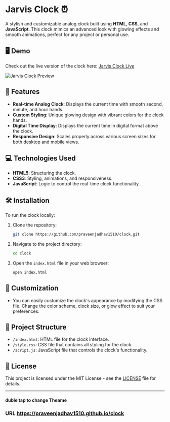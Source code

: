 # Jarvis Clock ⏰

A stylish and customizable analog clock built using **HTML**, **CSS**, and **JavaScript**. This clock mimics an advanced look with glowing effects and smooth animations, perfect for any project or personal use.

## 🖥️ Demo

Check out the live version of the clock here: [Jarvis Clock Live](https://praveenjadhav1510.github.io/clock/)

![Jarvis Clock Preview](./path_to_preview_image)

## 🎯 Features

- **Real-time Analog Clock**: Displays the current time with smooth second, minute, and hour hands.
- **Custom Styling**: Unique glowing design with vibrant colors for the clock hands.
- **Digital Time Display**: Displays the current time in digital format above the clock.
- **Responsive Design**: Scales properly across various screen sizes for both desktop and mobile views.

## 💻 Technologies Used

- **HTML5**: Structuring the clock.
- **CSS3**: Styling, animations, and responsiveness.
- **JavaScript**: Logic to control the real-time clock functionality.

## 🛠️ Installation

To run the clock locally:

1. Clone the repository:

   ```bash
   git clone https://github.com/praveenjadhav1510/clock.git
   ```

2. Navigate to the project directory:

   ```bash
   cd clock
   ```

3. Open the `index.html` file in your web browser:

   ```bash
   open index.html
   ```

## 🎨 Customization

- You can easily customize the clock's appearance by modifying the CSS file. Change the color scheme, clock size, or glow effect to suit your preferences.

## 📂 Project Structure

- `/index.html`: HTML file for the clock interface.
- `/style.css`: CSS file that contains all styling for the clock.
- `/script.js`: JavaScript file that controls the clock's functionality.

## 📝 License

This project is licensed under the MIT License - see the [LICENSE](LICENSE) file for details.

---

#### duble tap to change Theame
### URL https://praveenjadhav1510.github.io/clock
